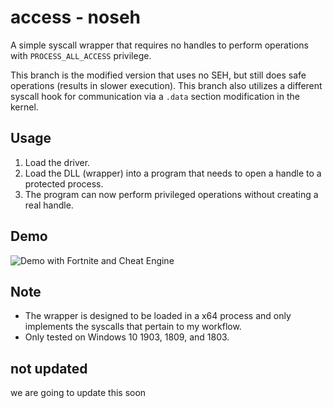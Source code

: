 # access - noseh

A simple syscall wrapper that requires no handles to perform operations with `PROCESS_ALL_ACCESS` privilege.

This branch is the modified version that uses no SEH, but still does safe operations (results in slower execution). This branch also utilizes a different syscall hook for communication via a `.data` section modification in the kernel.

## Usage

1. Load the driver.
2. Load the DLL (wrapper) into a program that needs to open a handle to a protected process.
3. The program can now perform privileged operations without creating a real handle.

## Demo

![Demo with Fortnite and Cheat Engine](demo.gif)

## Note

- The wrapper is designed to be loaded in a x64 process and only implements the syscalls that pertain to my workflow.
- Only tested on Windows 10 1903, 1809, and 1803.

## not updated

we are going to update this soon